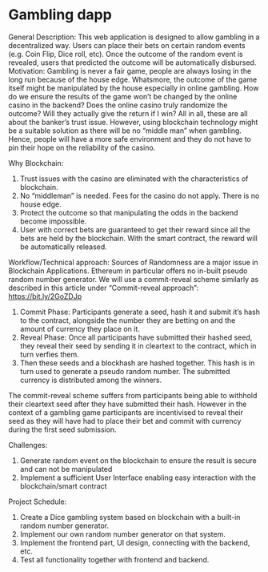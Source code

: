 # Gambling dapp

General Description:​ This web application is designed to allow gambling in a decentralized way. Users can place their bets on certain random events (e.g. Coin Flip, Dice roll, etc). Once the outcome of the random event is revealed, users that predicted the outcome will be automatically disbursed.
Motivation: ​Gambling is never a fair game, people are always losing in the long run because of the house edge. Whatsmore, the outcome of the game itself might be manipulated by the house especially in online gambling. How do we ensure the results of the game won’t be changed by the online casino in the backend? Does the online casino truly randomize the outcome? Will they actually give the return if I win? All in all, these are all about the banker’s trust issue. However, using blockchain technology might be a suitable solution as there will be no “middle man” when gambling. Hence, people will have a more safe environment and they do not have to pin their hope on the reliability of the casino.

Why Blockchain:
1. Trust issues with the casino are eliminated with the characteristics of blockchain.
2. No “middleman” is needed. Fees for the casino do not apply. There is no house edge.
3. Protect the outcome so that manipulating the odds in the backend become impossible.
4. User with correct bets are guaranteed to get their reward since all the bets are held by the blockchain. With
the smart contract, the reward will be automatically released.

Workflow/Technical approach: ​Sources of Randomness are a major issue in Blockchain Applications. Ethereum in particular offers no in-built pseudo random number generator. We will use a commit-reveal scheme similarly as described in this article under “Commit-reveal approach”: ​https://bit.ly/2GoZDJp
1. Commit Phase: Participants generate a seed, hash it and submit it’s hash to the contract, alongside the number they are betting on and the amount of currency they place on it.
2. Reveal Phase: Once all participants have submitted their hashed seed, they reveal their seed by sending it in cleartext to the contract, which in turn verfies them.
3. Then these seeds and a blockhash are hashed together. This hash is in turn used to generate a pseudo random number. The submitted currency is distributed among the winners.

The commit-reveal scheme suffers from participants being able to withhold their cleartext seed after they have submitted their hash. However in the context of a gambling game participants are incentivised to reveal their seed as they will have had to place their bet and commit with currency during the first seed submission.

Challenges:
1. Generate random event on the blockchain to ensure the result is secure and can not be manipulated
2. Implement a sufficient User Interface enabling easy interaction with the blockchain/smart contract

Project Schedule:
1. Create a Dice gambling system based on blockchain with a built-in random number generator.
2. Implement our own random number generator on that system.
3. Implement the frontend part, UI design, connecting with the backend, etc.
4. Test all functionality together with frontend and backend.
